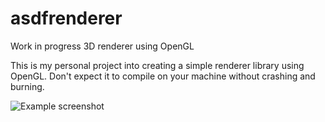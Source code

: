 # asdfrenderer
Work in progress 3D renderer using OpenGL

This is my personal project into creating a simple renderer library using OpenGL. Don't expect it to compile on your machine without crashing and burning.

![Example screenshot](https://i.gyazo.com/3410db9b70b1d60c42906f290221a1b8.png)
